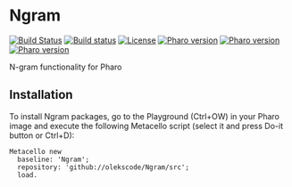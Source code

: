 # Ngram

[![Build Status](https://travis-ci.org/olekscode/Ngram.svg?branch=master)](https://travis-ci.org/olekscode/Ngram)
[![Build status](https://ci.appveyor.com/api/projects/status/nxwn8odf3q2fafo2?svg=true)](https://ci.appveyor.com/project/olekscode/ngram)
[![License](https://img.shields.io/badge/license-MIT-blue.svg)](https://raw.githubusercontent.com/olekscode/Ngram/master/LICENSE)
[![Pharo version](https://img.shields.io/badge/Pharo-6.1-%23aac9ff.svg)](https://pharo.org/download)
[![Pharo version](https://img.shields.io/badge/Pharo-7.0-%23aac9ff.svg)](https://pharo.org/download)
[![Pharo version](https://img.shields.io/badge/Pharo-8.0-%23aac9ff.svg)](https://pharo.org/download)

N-gram functionality for Pharo

## Installation
To install Ngram packages, go to the Playground (Ctrl+OW) in your Pharo image and execute the following Metacello script (select it and press Do-it button or Ctrl+D):
```Smalltalk
Metacello new
  baseline: 'Ngram';
  repository: 'github://olekscode/Ngram/src';
  load.
```
